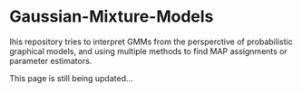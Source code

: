 # Gaussian-Mixture-Models

Ihis repository tries to interpret GMMs from the persperctive of probabilistic graphical models, and using multiple methods to find MAP assignments or parameter estimators.

This page is still being updated...
